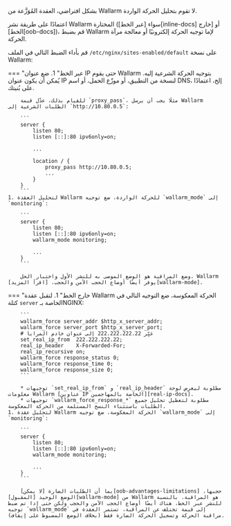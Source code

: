 بشكل افتراضي، العقدة المُوَزَّعة من Wallarm لا تقوم بتحليل الحركة الواردة.

اعتمادًا على طريقة نشر Wallarm المختارة (سواء [عبر الخط][inline-docs] أو [خارج الخط][oob-docs])، قم بضبط Wallarm لإما توجيه الحركة إلكترونيًا أو معالجة مرآة الحركة.

قم بأداء الضبط التالي في الملف `/etc/nginx/sites-enabled/default` على نسخة Wallarm:

=== "عبر الخط"
    1. ضع عنوان IP حتى يقوم Wallarm بتوجيه الحركة الشرعية إليه. يُمكن أن يكون عنوان IP لنسخة من التطبيق، أو موزّع الحمل، أو اسم DNS، إلخ، اعتمادًا على بُنيتك.

        للقيام بذلك، عدّل قيمة `proxy_pass`، مثلًا يجب أن يرسل Wallarm الطلبات الشرعية إلى `http://10.80.0.5`:

        ```
        server {
            listen 80;
            listen [::]:80 ipv6only=on;

            ...

            location / {
                proxy_pass http://10.80.0.5; 
                ...
            }
        }
        ```
    1. لتحليل العقدة Wallarm للحركة الواردة، ضع توجيه `wallarm_mode` إلى `monitoring`:

        ```
        server {
            listen 80;
            listen [::]:80 ipv6only=on;
            wallarm_mode monitoring;

            ...
        }
        ```
    
        وضع المراقبة هو الوضع الموصى به للنشر الأول واختبار الحل. Wallarm يوفر أيضًا أوضاع الحجب الآمن والحجب، [اقرأ المزيد][wallarm-mode].
=== "خارج الخط"
    1. لتقبل عقدة Wallarm الحركة المعكوسة، ضع التوجيه التالي في كتلة `server` الخاصة بـNGINX:

        ```
        wallarm_force server_addr $http_x_server_addr;
        wallarm_force server_port $http_x_server_port;
        # غيِّر 222.222.222.22 إلى عنوان خادم المرايا
        set_real_ip_from  222.222.222.22;
        real_ip_header    X-Forwarded-For;
        real_ip_recursive on;
        wallarm_force response_status 0;
        wallarm_force response_time 0;
        wallarm_force response_size 0;
        ```

        * توجيهات `set_real_ip_from` و `real_ip_header` مطلوبة ليعرض لوحة معلومات Wallarm [عناوين IP الخاصة بالمهاجمين][real-ip-docs].
        * توجيهات `wallarm_force_response_*` مطلوبة لتعطيل تحليل جميع الطلبات باستثناء النسخ المستلمة من الحركة المعكوسة.
    1. لتحليل عقدة Wallarm الحركة المعكوسة، ضع توجيه `wallarm_mode` إلى `monitoring`:

        ```
        server {
            listen 80;
            listen [::]:80 ipv6only=on;
            wallarm_mode monitoring;

            ...
        }
        ```

        بما أن الطلبات الضارة [لا يمكن][oob-advantages-limitations] حجبها، الوضع الوحيد [المقبول][wallarm-mode] من Wallarm هو المراقبة. بالنسبة للنشر عبر الخط، هناك أيضًا أوضاع الحجب الآمن والحجب ولكن حتى إذا تم ضبط توجيه `wallarm_mode` إلى قيمة تختلف عن المراقبة، تستمر العقدة في مراقبة الحركة وتسجيل الحركة الضارة فقط (بخلاف الوضع المضبوط على إيقاف).